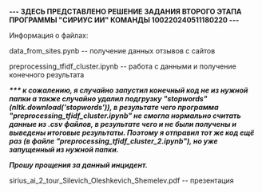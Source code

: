 <b>--- ЗДЕСЬ ПРЕДСТАВЛЕНО РЕШЕНИЕ ЗАДАНИЯ ВТОРОГО ЭТАПА ПРОГРАММЫ "СИРИУС ИИ" КОМАНДЫ 100220240511180220 ---</b>

Информация о файлах:

data_from_sites.pynb -- получение данных отзывов с сайтов

preprocessing_tfidf_cluster.ipynb -- работа с данными и получение конечного результата

<i><b>*** к сожалению, я случайно запустил конечный код не из нужной папки а также случайно удалил подгрузку "stopwords" (nltk.download('stopwords')), в результате чего программа "preprocessing_tfidf_cluster.ipynb" не смогла нормально считать данные из .csv файлов, в результате чего и не были получены и выведены итоговые результаты. Поэтому я отправил тот же код ещё раз (в файле "preprocessing_tfidf_cluster_2.ipynb"), но уже запущенный из нужной папки.

Прошу прощения за данный инцидент.</b></i>

sirius_ai_2_tour_Silevich_Oleshkevich_Shemelev.pdf -- презентация
